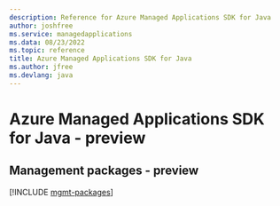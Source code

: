 ```yaml
---
description: Reference for Azure Managed Applications SDK for Java
author: joshfree
ms.service: managedapplications
ms.data: 08/23/2022
ms.topic: reference
title: Azure Managed Applications SDK for Java
ms.author: jfree
ms.devlang: java
---
```

# Azure Managed Applications SDK for Java - preview

## Management packages - preview
[!INCLUDE [mgmt-packages](managed-applications-mgmt-index.md)]